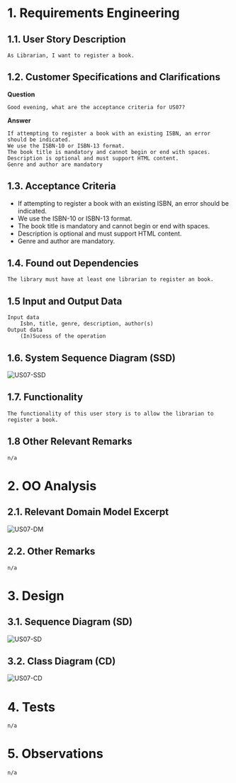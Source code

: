 # 1. Requirements Engineering

## 1.1. User Story Description
    As Librarian, I want to register a book.

## 1.2. Customer Specifications and Clarifications

**Question**

    Good evening, what are the acceptance criteria for US07?
**Answer**

    If attempting to register a book with an existing ISBN, an error should be indicated.
    We use the ISBN-10 or ISBN-13 format.
    The book title is mandatory and cannot begin or end with spaces.
    Description is optional and must support HTML content.
    Genre and author are mandatory

## 1.3. Acceptance Criteria
* If attempting to register a book with an existing ISBN, an error should be indicated.
* We use the ISBN-10 or ISBN-13 format.
* The book title is mandatory and cannot begin or end with spaces.
* Description is optional and must support HTML content.
* Genre and author are mandatory.

## 1.4. Found out Dependencies
    The library must have at least one librarian to register an book.
## 1.5 Input and Output Data
    Input data
        Isbn, title, genre, description, author(s)
    Output data
        (In)Sucess of the operation
## 1.6. System Sequence Diagram (SSD)

![US07-SSD](US07-SSD.svg)

## 1.7. Functionality
    The functionality of this user story is to allow the librarian to register a book.
## 1.8 Other Relevant Remarks
    n/a
# 2. OO Analysis
## 2.1. Relevant Domain Model Excerpt

![US07-DM](US07-DM.svg)

## 2.2. Other Remarks
    n/a

# 3. Design
## 3.1. Sequence Diagram (SD)

![US07-SD](US07-SD.svg)

## 3.2. Class Diagram (CD)

![US07-CD](US07-CD.svg)

# 4. Tests 
    n/a
# 5. Observations
    n/a

